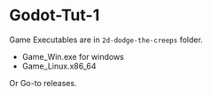 # Godot-Tut-1 

Game Executables are in `2d-dodge-the-creeps` folder.

- Game_Win.exe for windows
- Game_Linux.x86_64

Or Go-to releases.
